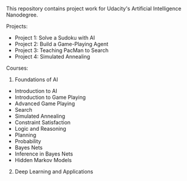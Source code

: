 This repository contains project work for Udacity's Artificial Intelligence Nanodegree.

Projects:

- Project 1: Solve a Sudoku with AI
- Project 2: Build a Game-Playing Agent
- Project 3: Teaching PacMan to Search
- Project 4: Simulated Annealing

Courses:
1. Foundations of AI
  - Introduction to AI
  - Introduction to Game Playing
  - Advanced Game Playing
  - Search
  - Simulated Annealing
  - Constraint Satisfaction
  - Logic and Reasoning
  - Planning
  - Probability
  - Bayes Nets
  - Inference in Bayes Nets
  - Hidden Markov Models

2. Deep Learning and Applications
